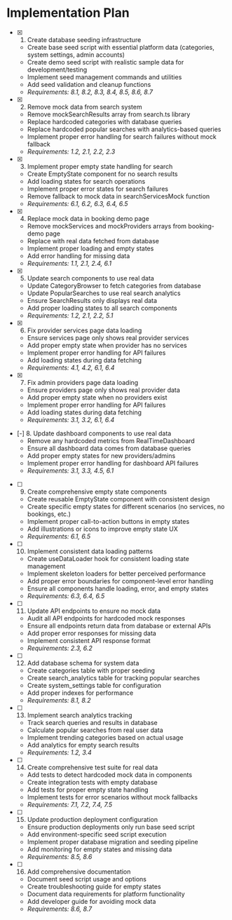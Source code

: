 # Implementation Plan

- [x] 1. Create database seeding infrastructure
  - Create base seed script with essential platform data (categories, system settings, admin accounts)
  - Create demo seed script with realistic sample data for development/testing
  - Implement seed management commands and utilities
  - Add seed validation and cleanup functions
  - _Requirements: 8.1, 8.2, 8.3, 8.4, 8.5, 8.6, 8.7_

- [x] 2. Remove mock data from search system
  - Remove mockSearchResults array from search.ts library
  - Replace hardcoded categories with database queries
  - Replace hardcoded popular searches with analytics-based queries
  - Implement proper error handling for search failures without mock fallback
  - _Requirements: 1.2, 2.1, 2.2, 2.3_

- [x] 3. Implement proper empty state handling for search
  - Create EmptyState component for no search results
  - Add loading states for search operations
  - Implement proper error states for search failures
  - Remove fallback to mock data in searchServicesMock function
  - _Requirements: 6.1, 6.2, 6.3, 6.4, 6.5_

- [x] 4. Replace mock data in booking demo page
  - Remove mockServices and mockProviders arrays from booking-demo page
  - Replace with real data fetched from database
  - Implement proper loading and empty states
  - Add error handling for missing data
  - _Requirements: 1.1, 2.1, 2.4, 6.1_

- [x] 5. Update search components to use real data
  - Update CategoryBrowser to fetch categories from database
  - Update PopularSearches to use real search analytics
  - Ensure SearchResults only displays real data
  - Add proper loading states to all search components
  - _Requirements: 1.2, 2.1, 2.2, 5.1_

- [x] 6. Fix provider services page data loading
  - Ensure services page only shows real provider services
  - Add proper empty state when provider has no services
  - Implement proper error handling for API failures
  - Add loading states during data fetching
  - _Requirements: 4.1, 4.2, 6.1, 6.4_

- [x] 7. Fix admin providers page data loading
  - Ensure providers page only shows real provider data
  - Add proper empty state when no providers exist
  - Implement proper error handling for API failures
  - Add loading states during data fetching
  - _Requirements: 3.1, 3.2, 6.1, 6.4_

- [-] 8. Update dashboard components to use real data
  - Remove any hardcoded metrics from RealTimeDashboard
  - Ensure all dashboard data comes from database queries
  - Add proper empty states for new providers/admins
  - Implement proper error handling for dashboard API failures
  - _Requirements: 3.1, 3.3, 4.5, 6.1_

- [ ] 9. Create comprehensive empty state components
  - Create reusable EmptyState component with consistent design
  - Create specific empty states for different scenarios (no services, no bookings, etc.)
  - Implement proper call-to-action buttons in empty states
  - Add illustrations or icons to improve empty state UX
  - _Requirements: 6.1, 6.5_

- [ ] 10. Implement consistent data loading patterns
  - Create useDataLoader hook for consistent loading state management
  - Implement skeleton loaders for better perceived performance
  - Add proper error boundaries for component-level error handling
  - Ensure all components handle loading, error, and empty states
  - _Requirements: 6.3, 6.4, 6.5_

- [ ] 11. Update API endpoints to ensure no mock data
  - Audit all API endpoints for hardcoded mock responses
  - Ensure all endpoints return data from database or external APIs
  - Add proper error responses for missing data
  - Implement consistent API response format
  - _Requirements: 2.3, 6.2_

- [ ] 12. Add database schema for system data
  - Create categories table with proper seeding
  - Create search_analytics table for tracking popular searches
  - Create system_settings table for configuration
  - Add proper indexes for performance
  - _Requirements: 8.1, 8.2_

- [ ] 13. Implement search analytics tracking
  - Track search queries and results in database
  - Calculate popular searches from real user data
  - Implement trending categories based on actual usage
  - Add analytics for empty search results
  - _Requirements: 1.2, 3.4_

- [ ] 14. Create comprehensive test suite for real data
  - Add tests to detect hardcoded mock data in components
  - Create integration tests with empty database
  - Add tests for proper empty state handling
  - Implement tests for error scenarios without mock fallbacks
  - _Requirements: 7.1, 7.2, 7.4, 7.5_

- [ ] 15. Update production deployment configuration
  - Ensure production deployments only run base seed script
  - Add environment-specific seed script execution
  - Implement proper database migration and seeding pipeline
  - Add monitoring for empty states and missing data
  - _Requirements: 8.5, 8.6_

- [ ] 16. Add comprehensive documentation
  - Document seed script usage and options
  - Create troubleshooting guide for empty states
  - Document data requirements for platform functionality
  - Add developer guide for avoiding mock data
  - _Requirements: 8.6, 8.7_